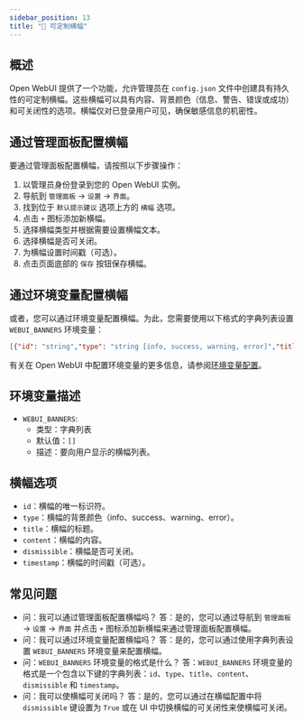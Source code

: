 ```yaml
---
sidebar_position: 13
title: "🔰 可定制横幅"
---
```


概述
--------

Open WebUI 提供了一个功能，允许管理员在 `config.json` 文件中创建具有持久性的可定制横幅。这些横幅可以具有内容、背景颜色（信息、警告、错误或成功）和可关闭性的选项。横幅仅对已登录用户可见，确保敏感信息的机密性。

通过管理面板配置横幅
---------------------------------------------

要通过管理面板配置横幅，请按照以下步骤操作：

1. 以管理员身份登录到您的 Open WebUI 实例。
2. 导航到 `管理面板` -> `设置` -> `界面`。
3. 找到位于 `默认提示建议` 选项上方的 `横幅` 选项。
4. 点击 `+` 图标添加新横幅。
5. 选择横幅类型并根据需要设置横幅文本。
6. 选择横幅是否可关闭。
7. 为横幅设置时间戳（可选）。
8. 点击页面底部的 `保存` 按钮保存横幅。

通过环境变量配置横幅
------------------------------------------------

或者，您可以通过环境变量配置横幅。为此，您需要使用以下格式的字典列表设置 `WEBUI_BANNERS` 环境变量：

```json
[{"id": "string","type": "string [info, success, warning, error]","title": "string","content": "string","dismissible": False,"timestamp": 1000}]
```

有关在 Open WebUI 中配置环境变量的更多信息，请参阅[环境变量配置](https://docs.openwebui.com/getting-started/env-configuration#webui_banners)。

环境变量描述
---------------------------------

* `WEBUI_BANNERS`:
  * 类型：字典列表
  * 默认值：`[]`
  * 描述：要向用户显示的横幅列表。

横幅选项
----------------

* `id`：横幅的唯一标识符。
* `type`：横幅的背景颜色（info、success、warning、error）。
* `title`：横幅的标题。
* `content`：横幅的内容。
* `dismissible`：横幅是否可关闭。
* `timestamp`：横幅的时间戳（可选）。

常见问题
----

* 问：我可以通过管理面板配置横幅吗？
答：是的，您可以通过导航到 `管理面板` -> `设置` -> `界面` 并点击 `+` 图标添加新横幅来通过管理面板配置横幅。
* 问：我可以通过环境变量配置横幅吗？
答：是的，您可以通过使用字典列表设置 `WEBUI_BANNERS` 环境变量来配置横幅。
* 问：`WEBUI_BANNERS` 环境变量的格式是什么？
答：`WEBUI_BANNERS` 环境变量的格式是一个包含以下键的字典列表：`id`、`type`、`title`、`content`、`dismissible` 和 `timestamp`。
* 问：我可以使横幅可关闭吗？
答：是的，您可以通过在横幅配置中将 `dismissible` 键设置为 `True` 或在 UI 中切换横幅的可关闭性来使横幅可关闭。